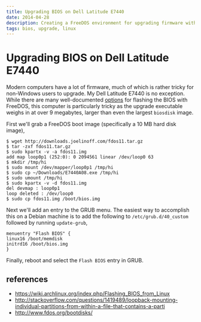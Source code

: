 ```yaml
---
title: Upgrading BIOS on Dell Latitude E7440
date: 2014-04-28
description: Creating a FreeDOS environment for upgrading firmware with a large update image
tags: bios, upgrade, linux
---
```


# Upgrading BIOS on Dell Latitude E7440

Modern computers have a lot of firmware, much of which is rather
tricky for non-Windows users to upgrade. My Dell Latitude E7440 is no
exception. While there are many well-documented
[options](https://wiki.archlinux.org/index.php/Flashing_BIOS_from_Linux)
for flashing the BIOS with FreeDOS, this computer is particularly
tricky as the upgrade executable weighs in at over 9 megabytes, larger
than even the largest `biosdisk` image.

First we'll grab a FreeDOS boot image (specifically a 10 MB hard disk
image),

    $ wget http://downloads.joelinoff.com/fdos11.tar.gz
    $ tar -zxf fdos11.tar.gz
    $ sudo kpartx -v -a fdos11.img
    add map loop0p1 (252:0): 0 2094561 linear /dev/loop0 63
    $ mkdir /tmp/hi
    $ sudo mount /dev/mapper/loop0p1 /tmp/hi
    $ sudo cp ~/Downloads/E7440A08.exe /tmp/hi
    $ sudo umount /tmp/hi
    $ sudo kpartx -v -d fdos11.img
    del devmap : loop0p1
    loop deleted : /dev/loop0
    $ sudo cp fdos11.img /boot/bios.img

Next we'll add an entry to the GRUB menu. The easiest way to
accomplish this on a Debian machine is to add the following to
`/etc/grub.d/40_custom` followed by running `update-grub`,
    
    menuentry "Flash BIOS" {
    linux16 /boot/memdisk
    initrd16 /boot/bios.img
    }

Finally, reboot and select the `Flash BIOS` entry in GRUB.

## references

 * https://wiki.archlinux.org/index.php/Flashing_BIOS_from_Linux
 * http://stackoverflow.com/questions/1419489/loopback-mounting-individual-partitions-from-within-a-file-that-contains-a-parti
 * http://www.fdos.org/bootdisks/
